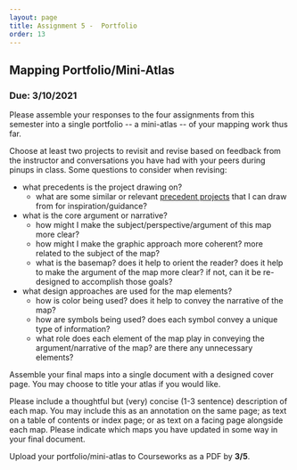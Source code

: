 ```yaml
---
layout: page
title: Assignment 5 -  Portfolio    
order: 13
---
```


## Mapping Portfolio/Mini-Atlas

### Due: 3/10/2021


Please assemble your responses to the four assignments from this semester into a single portfolio -- a mini-atlas -- of your mapping work thus far.

Choose at least two projects to revisit and revise based on feedback from the instructor and conversations you have had with your peers during pinups in class. Some questions to consider when revising:

- what precedents is the project drawing on?
    - what are some similar or relevant [precedent projects](/methods-in-spatial-research-sp2021/precedents/) that I can draw from for inspiration/guidance? 
- what is the core argument or narrative? 
    - how might I make the subject/perspective/argument of this map more clear?  
    - how might I make the graphic approach more coherent? more related to the subject of the map?
    - what is the basemap? does it help to orient the reader? does it help to make the argument of the map more clear? if not, can it be re-designed to accomplish those goals?  
- what design approaches are used for the map elements? 
    - how is color being used? does it help to convey the narrative of the map?  
    - how are symbols being used? does each symbol convey a unique type of information?  
    - what role does each element of the map play in conveying the argument/narrative of the map? are there any unnecessary elements?  


Assemble your final maps into a single document with a designed cover page. You may choose to title your atlas if you would like. 

Please include a thoughtful but (very) concise (1-3 sentence) description of each map. You may include this as an annotation on the same page; as text on a table of contents or index page; or as text on a facing page alongside each map. Please indicate which maps you have updated in some way in your final document.

Upload your portfolio/mini-atlas to Courseworks as a PDF by **3/5**.

